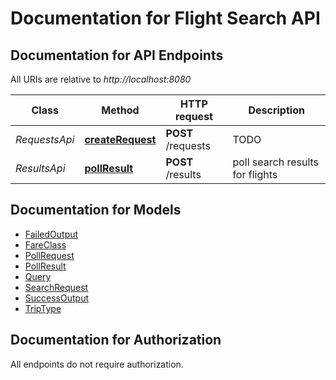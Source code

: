 # Documentation for Flight Search API

<a name="documentation-for-api-endpoints"></a>
## Documentation for API Endpoints

All URIs are relative to *http://localhost:8080*

Class | Method | HTTP request | Description
------------ | ------------- | ------------- | -------------
*RequestsApi* | [**createRequest**](Apis/RequestsApi.md#createrequest) | **POST** /requests | TODO
*ResultsApi* | [**pollResult**](Apis/ResultsApi.md#pollresult) | **POST** /results | poll search results for flights


<a name="documentation-for-models"></a>
## Documentation for Models

 - [FailedOutput](./Models/FailedOutput.md)
 - [FareClass](./Models/FareClass.md)
 - [PollRequest](./Models/PollRequest.md)
 - [PollResult](./Models/PollResult.md)
 - [Query](./Models/Query.md)
 - [SearchRequest](./Models/SearchRequest.md)
 - [SuccessOutput](./Models/SuccessOutput.md)
 - [TripType](./Models/TripType.md)


<a name="documentation-for-authorization"></a>
## Documentation for Authorization

All endpoints do not require authorization.

